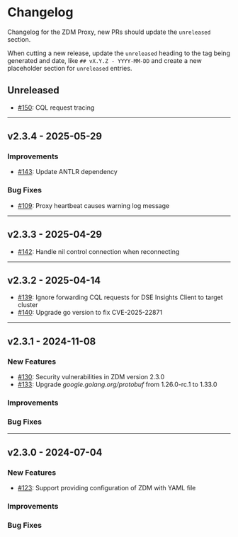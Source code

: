 # Changelog

Changelog for the ZDM Proxy, new PRs should update the `unreleased` section.

When cutting a new release, update the `unreleased` heading to the tag being generated and date, like `## vX.Y.Z - YYYY-MM-DD` and create a new placeholder section for `unreleased` entries.

## Unreleased

* [#150](https://github.com/datastax/zdm-proxy/issues/150): CQL request tracing

---

## v2.3.4 - 2025-05-29

### Improvements

* [#143](https://github.com/datastax/zdm-proxy/issues/143): Update ANTLR dependency

### Bug Fixes

* [#109](https://github.com/datastax/zdm-proxy/issues/109): Proxy heartbeat causes warning log message

---

## v2.3.3 - 2025-04-29

* [#142](https://github.com/datastax/zdm-proxy/pull/142): Handle nil control connection when reconnecting

---

## v2.3.2 - 2025-04-14

* [#139](https://github.com/datastax/zdm-proxy/pull/139): Ignore forwarding CQL requests for DSE Insights Client to target cluster
* [#140](https://github.com/datastax/zdm-proxy/issues/140): Upgrade go version to fix CVE-2025-22871

---

## v2.3.1 - 2024-11-08

### New Features

* [#130](https://github.com/datastax/zdm-proxy/issues/130): Security vulnerabilities in ZDM version 2.3.0
* [#133](https://github.com/datastax/zdm-proxy/pull/133): Upgrade _google.golang.org/protobuf_ from 1.26.0-rc.1 to 1.33.0

### Improvements

### Bug Fixes

---

## v2.3.0 - 2024-07-04

### New Features

* [#123](https://github.com/datastax/zdm-proxy/pull/123): Support providing configuration of ZDM with YAML file

### Improvements

### Bug Fixes
